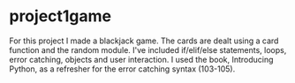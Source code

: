 # project1game
For this project I made a blackjack game. The cards are dealt using a card function and the random module.
I've included if/elif/else statements, loops, error catching, objects and user interaction.
I used the book, Introducing Python, as a refresher for the error catching syntax (103-105).

